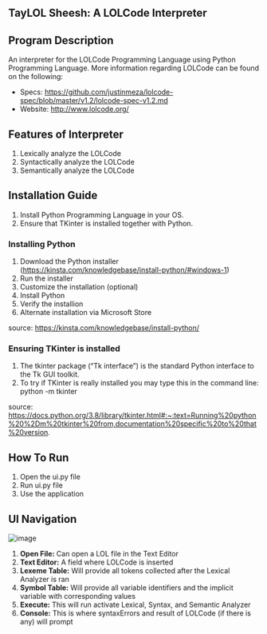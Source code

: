 ## TayLOL Sheesh: A LOLCode Interpreter

## Program Description
An interpreter for the LOLCode Programming Language using Python Programming Language. More information regarding LOLCode can be found on the following:
- Specs: https://github.com/justinmeza/lolcode-spec/blob/master/v1.2/lolcode-spec-v1.2.md 
- Website: http://www.lolcode.org/

## Features of Interpreter
1. Lexically analyze the LOLCode
2. Syntactically analyze the LOLCode
3. Semantically analyze the LOLCode

## Installation Guide
1. Install Python Programming Language in your OS.
2. Ensure that TKinter is installed together with Python.

### Installing Python
1. Download the Python installer (https://kinsta.com/knowledgebase/install-python/#windows-1)
2. Run the installer
3. Customize the installation (optional)
4. Install Python
5. Verify the installion
6. Alternate installation via Microsoft Store

source: https://kinsta.com/knowledgebase/install-python/

### Ensuring TKinter is installed
1. The tkinter package (“Tk interface”) is the standard Python interface to the Tk GUI toolkit. 
2. To try if TKinter is really installed you may type this in the command line: python -m tkinter 

source: https://docs.python.org/3.8/library/tkinter.html#:~:text=Running%20python%20%2Dm%20tkinter%20from,documentation%20specific%20to%20that%20version.

## How To Run
1. Open the ui.py file
2. Run ui.py file
3. Use the application

## UI Navigation
![image](https://github.com/RamosQuim/CMSC124_Laboratory_Project/assets/125535569/e27a1358-d893-4726-af4c-539f4b032d4c)
1. **Open File:** Can open a LOL file in the Text Editor
2. **Text Editor:** A field where LOLCode is inserted
3. **Lexeme Table:** Will provide all tokens collected after the Lexical Analyzer is ran
4. **Symbol Table:** Will provide all variable identifiers and the implicit variable with corresponding values
5. **Execute:** This will run activate Lexical, Syntax, and Semantic Analyzer
6. **Console:** This is where syntaxErrors and result of LOLCode (if there is any) will prompt
